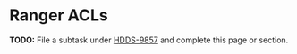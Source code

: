 # Ranger ACLs

**TODO:** File a subtask under [HDDS-9857](https://issues.apache.org/jira/browse/HDDS-9857) and complete this page or section.
